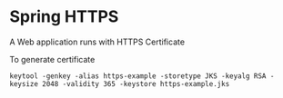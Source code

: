 # Spring HTTPS

A Web application runs with HTTPS Certificate

To generate certificate

    keytool -genkey -alias https-example -storetype JKS -keyalg RSA -keysize 2048 -validity 365 -keystore https-example.jks
